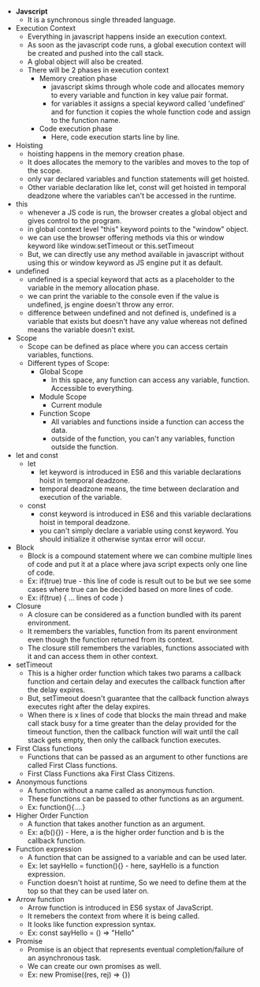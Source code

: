- **Javscript**
  - It is a synchronous single threaded language.
- Execution Context
  - Everything in javascript happens inside an execution context.
  - As soon as the javascript code runs, a global execution context will be created and pushed into the call stack.
  - A global object will also be created.
  - There will be 2 phases in execution context
    - Memory creation phase
      - javascript skims through whole code and allocates memory to every variable and function in key value pair format.
      - for variables it assigns a special keyword called 'undefined' and for function it copies the whole function code and assign to the function name.
    - Code execution phase
      - Here, code execution starts line by line.
- Hoisting
  - hoisting happens in the memory creation phase.
  - It does allocates the memory to the varibles and moves to the top of the scope.
  - only var declared variables and function statements will get hoisted.
  - Other variable declaration like let, const will get hoisted in temporal deadzone where the variables can't be accessed in the runtime.
- this
  - whenever a JS code is run, the browser creates a global object and gives control to the program.
  - in global context level "this" keyword points to the "window" object.
  - we can use the browser offering methods via this or window keyword like window.setTimeout or this.setTimeout
  - But, we can directly use any method available in javascript without using this or window keyword as JS engine put it as default.
- undefined
  - undefined is a special keyword that acts as a placeholder to the variable in the memory allocation phase.
  - we can print the variable to the console even if the value is undefined, js engine doesn't throw any error.
  - difference between undefined and not defined is, undefined is a variable that exists but doesn't have any value whereas not defined means the variable doesn't exist.
- Scope
  - Scope can be defined as place where you can access certain variables, functions.
  - Different types of Scope:
    - Global Scope
      - In this space, any function can access any variable, function. Accessible to everything.
    - Module Scope
      - Current module
    - Function Scope
      - All variables and functions inside a function can access the data.
      - outside of the function, you can't any variables, function outside the function.
 - let and const
   - let
     - let keyword is introduced in ES6 and this variable declarations hoist in temporal deadzone.
     - temporal deadzone means, the time between declaration and execution of the variable.
   - const
     - const keyword is introduced in ES6 and this variable declarations hoist in temporal deadzone.
     - you can't simply declare a variable using const keyword. You should initialize it otherwise syntax error will occur.
 - Block
   - Block is a compound statement where we can combine multiple lines of code and put it at a place where java script expects only one line of code.
   - Ex: if(true) true - this line of code is result out to be but we see some cases where true can be decided based on more lines of code.
   - Ex: if(true) { ... lines of code }
 - Closure
   - A closure can be considered as a function bundled with its parent environment.
   - It remembers the variables, function from its parent environment even though the function returned from its context.
   - The closure still remembers the variables, functions associated with it and can access them in other context.
 - setTimeout
   - This is a higher order function which takes two params a callback function and certain delay and executes the callback function after the delay expires.
   - But, setTimeout doesn't guarantee that the callback function always executes right after the delay expires.
   - When there is x lines of code that blocks the main thread and make call stack busy for a time greater than the delay provided for the timeout function, then the              callback function will wait until the call stack gets empty, then only the callback function executes.
 - First Class functions
   - Functions that can be passed as an argument to other functions are called First Class functions.
   - First Class Functions aka First Class Citizens.
 - Anonymous functions
   - A function without a name called as anonymous function.
   - These functions can be passed to other functions as an argument.
   - Ex: function(){....}
 - Higher Order Function
   - A function that takes another function as an argument.
   - Ex: a(b(){}) - Here, a is the higher order function and b is the callback function.
 - Function expression
   - A function that can be assigned to a variable and can be used later.
   - Ex: let sayHello = function(){} - here, sayHello is a function expression.
   - Function doesn't hoist at runtime, So we need to define them at the top so that they can be used later on.
 - Arrow function
   - Arrow function is introduced in ES6 systax of JavaScript.
   - It remebers the context from where it is being called.
   - It looks like function expression syntax.
   - Ex: const sayHello = () => "Hello"
 - Promise
   - Promise is an object that represents eventual completion/failure of an asynchronous task.
   - We can create our own promises as well.
   - Ex: new Promise((res, rej) => {})
